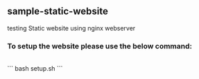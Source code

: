 ## sample-static-website

testing Static website using nginx webserver


### To setup the website please use the below command:
<br>
```
bash setup.sh
```